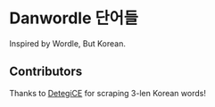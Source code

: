 # Danwordle 단어들

Inspired by Wordle, But Korean.

## Contributors
Thanks to [DetegiCE](https://github.com/detegice) for scraping 3-len Korean words!